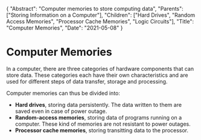 {
	"Abstract": "Computer memories to store computing data", 
	"Parents": ["Storing Information on a Computer"], 
	"Children": ["Hard Drives", "Random Access Memories", "Processor Cache Memories", "Logic Circuits"], 
	"Title": "Computer Memories",
    "Date": "2021-05-08"
}

# Computer Memories

In a computer, there are three categories of hardware components that can store data. These categories each have their own characteristics and are used for different steps of data transfer, storage and processing.

Computer memories can thus be divided into:

* **Hard drives**, storing data persistently. The data written to them are saved even in case of power outage.
* **Random-access memories**, storing data of programs running on a computer. These kind of memories are not resistant to power outages.
* **Processor cache memories**, storing transitting data to the processor.